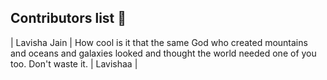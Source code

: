 ## Contributors list 📝

| Lavisha Jain | How cool is it that the same God who created mountains and oceans and galaxies looked and thought the world needed one of you too. Don't waste it. | Lavishaa |
